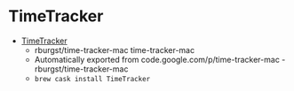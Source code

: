 # TimeTracker
- [TimeTracker](https://github.com/rburgst/time-tracker-mac)
  -  rburgst/time-tracker-mac time-tracker-mac
  - Automatically exported from code.google.com/p/time-tracker-mac - rburgst/time-tracker-mac
  - `brew cask install TimeTracker`
